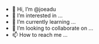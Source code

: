 - 👋 Hi, I’m @joeadu
- 👀 I’m interested in ...
- 🌱 I’m currently learning ...
- 💞️ I’m looking to collaborate on ...
- 📫 How to reach me ...

<!---
joeadu/joeadu is a ✨ special ✨ repository because its `README.md` (this file) appears on your GitHub profile.
You can click the Preview link to take a look at your changes.
--->
